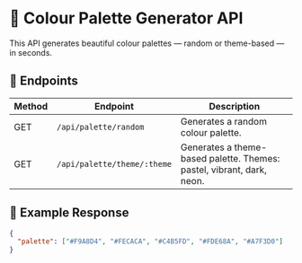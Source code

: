 # 🎨 Colour Palette Generator API

This API generates beautiful colour palettes — random or theme-based — in seconds.

## 🚀 Endpoints

| Method | Endpoint | Description |
|--------|-----------|-------------|
| GET | `/api/palette/random` | Generates a random colour palette. |
| GET | `/api/palette/theme/:theme` | Generates a theme-based palette. Themes: pastel, vibrant, dark, neon. |

## 🧩 Example Response
```json
{
  "palette": ["#F9A8D4", "#FECACA", "#C4B5FD", "#FDE68A", "#A7F3D0"]
}

